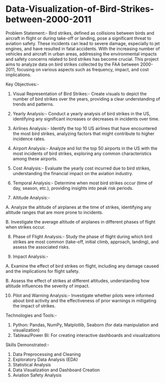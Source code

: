 # Data-Visualization-of-Bird-Strikes-between-2000-2011

Problem Statement:- Bird strikes, defined as collisions between birds and aircraft in flight or during take-off or landing, pose a significant threat to aviation safety. These incidents can lead to severe damage, especially to jet engines, and have resulted in fatal accidents. With the increasing number of vehicles and aircraft in urban areas, addressing the environmental impacts and safety concerns related to bird strikes has become crucial. This project aims to analyze data on bird strikes collected by the FAA between 2000-2011, focusing on various aspects such as frequency, impact, and cost implications.

Key Objectives:-

1. Visual Representation of Bird Strikes:- Create visuals to depict the number of bird strikes over the years, providing a clear understanding of trends and patterns.

2. Yearly Analysis:- Conduct a yearly analysis of bird strikes in the US, identifying any significant increases or decreases in incidents over time.

3. Airlines Analysis:- Identify the top 10 US airlines that have encountered the most bird strikes, analyzing factors that might contribute to higher incidence rates.

4. Airport Analysis:- Analyze and list the top 50 airports in the US with the most incidents of bird strikes, exploring any common characteristics among these airports.

5. Cost Analysis:- Evaluate the yearly cost incurred due to bird strikes, understanding the financial impact on the aviation industry.

6. Temporal Analysis:- Determine when most bird strikes occur (time of day, season, etc.), providing insights into peak risk periods.

7. Altitude Analysis:-

A. Analyze the altitude of airplanes at the time of strikes, identifying any altitude ranges that are more prone to incidents.

B. Investigate the average altitude of airplanes in different phases of flight when strikes occur.

8. Phase of Flight Analysis:- Study the phase of flight during which bird strikes are most common (take-off, initial climb, approach, landing), and assess the associated risks.

9. Impact Analysis:-

A. Examine the effect of bird strikes on flight, including any damage caused and the implications for flight safety.

B. Assess the effect of strikes at different altitudes, understanding how altitude influences the severity of impact.

10. Pilot and Warning Analysis:- Investigate whether pilots were informed about bird activity and the effectiveness of prior warnings in mitigating the impact of strikes.

Technologies and Tools:-

1. Python: Pandas, NumPy, Matplotlib, Seaborn (for data manipulation and visualization)
2. Tableau/Power BI: For creating interactive dashboards and visualizations

Skills Demonstrated:-

1. Data Preprocessing and Cleaning
2. Exploratory Data Analysis (EDA)
3. Statistical Analysis
4. Data Visualization and Dashboard Creation
5. Aviation Safety Analysis
